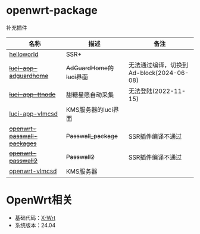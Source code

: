 # openwrt-package
补充插件

|名称|描述|备注|
|----|----|----|
|[helloworld](https://github.com/fw876/helloworld.git)|SSR+||
|~~[luci-app-adguardhome](https://github.com/TioaChan/luci-app-adguardhome.git)~~|~~AdGuardHome的luci界面~~|无法通过编译，切换到Ad-block(2024-06-08)|
|~~[luci-app-ttnode](https://github.com/jerrykuku/luci-app-ttnode.git)~~|~~甜糖星愿自动采集~~|无法登陆(2022-11-15)|
|[luci-app-vlmcsd](https://github.com/cokebar/luci-app-vlmcsd.git)|KMS服务器的luci界面||
|~~[openwrt-passwall-packages](https://github.com/xiaorouji/openwrt-passwall-packages.git)~~|~~Passwall_package~~|SSR插件编译不通过|
|~~[openwrt-passwall2](https://github.com/xiaorouji/openwrt-passwall2.git)~~|~~Passwall2~~|SSR插件编译不通过|
|[openwrt-vlmcsd](https://github.com/cokebar/openwrt-vlmcsd.git)|KMS服务器||


# OpenWrt相关
- 基础代码：[X-Wrt](https://github.com/x-wrt/)
- 系统版本：24.04